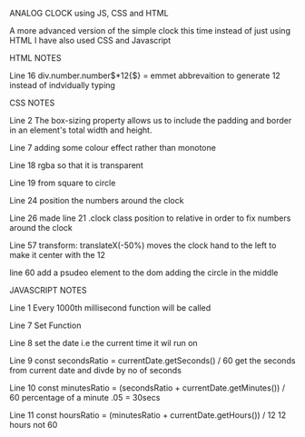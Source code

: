 ANALOG CLOCK using JS, CSS and HTML

A more advanced version of the simple clock this time instead of just using HTML I have also used CSS and Javascript

HTML NOTES

Line 16
 div.number.number$*12{$} = emmet abbrevaition to generate 12 instead of indvidually typing 


CSS NOTES

Line 2
The box-sizing property allows us to include the padding and border in an element's total width and height.

Line 7 
adding some colour effect rather than monotone

Line 18
rgba so that it is transparent

Line 19
from square to circle

Line 24
position the numbers around the clock

Line 26
made line 21 .clock class position to relative in order to fix numbers around the clock

Line 57
transform: translateX(-50%) moves the clock hand to the left to make it center with the 12

line 60
add a psudeo element to the dom adding the circle in the middle


JAVASCRIPT NOTES

Line 1
Every 1000th millisecond function will be called

Line 7
Set Function

Line 8
set the date i.e the current time it wil run on

Line 9
 const secondsRatio = currentDate.getSeconds() / 60
 get the seconds from current date and divde by no of seconds

Line 10
const minutesRatio = (secondsRatio + currentDate.getMinutes()) / 60
percentage of a minute .05 = 30secs

Line 11
 const hoursRatio = (minutesRatio + currentDate.getHours()) / 12
 12 hours not 60
